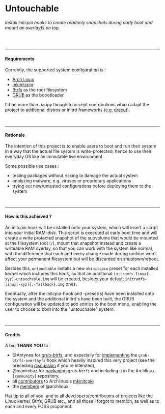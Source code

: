 # Untouchable

###### _Install initcpio hooks to create readonly snapshots during early boot and mount an overlayfs on top._

</br>

---

#### Requirements

Currently, the supported system configuration is :

- [Arch Linux](https://www.archlinux.org)
- [mkinitcpio](https://projects.archlinux.org/mkinitcpio.git)
- [Btrfs](https://btrfs.wiki.kernel.org/index.php/Main_Page) as the root filesystem
- [GRUB](https://www.gnu.org/software/grub/index.html) as the boootloader

I'd be more than happy though to accept contributions which adapt the project to additional distros or initrd frameworks (e.g. [dracut](https://dracut.wiki.kernel.org/index.php/Main_Page)).


</br>

---

#### Rationale

The intention of this project is to enable users to boot and run their system in a way that the actual file system is write-protected, hence to use their everyday OS like an immutable live environment.

Some possible use cases :

- testing packages without risking to damage the actual system
- analyzing malware, e.g. viruses or proprietary applications
- trying out new/untested configurations before deploying them to the system


</br>

---

#### How is this achieved ?

An initcpio hook will be installed onto your system, which will insert a script into your initial RAM-disk. This script is executed at early boot time and will create a write protected snapshot of the subvolume that would be mounted at the filesystem root (`/`), mount that snapshot instead and create a writeable RAM overlay, so that you can work with the system like normal, with the difference that each and every change made during runtime won't affect your permanent filesystem but will be discarded on shutdown/reboot.

Besides this, `untouchable` installs a new `mkinitcpio` preset for each installed kernel which includes this hook, so that an additional `initramfs-linux[-xyz]-untouchable.img` will be created, besides your default `initramfs-linux[-xyz]{,-fallback}.img` ones.

Eventually, after the initcpio-hook and -preset(s) have been installed onto the system and the additional initrd's have been built, the GRUB configuration will be updated to add entries to the boot menu, enabling the user to choose to boot into the "untouchable" system.

</br>

---

#### Credits

A big **THANK YOU** to :

- @Antynea for [grub-btrfs](https://github.com/antynea/grub-btrfs), and especially for [implementing](https://github.com/Antynea/grub-btrfs/commit/9adce629f7632b9ae63ef5bf8e54ea9a9e6eee11) the `grub-btrfs-overlayfs` hook which heavily inspired this very project (see the preceding [discussion](https://github.com/Antynea/grub-btrfs/issues/92) if you're intersted),
- @maximbaz for [packaging](https://www.archlinux.org/packages/community/any/grub-btrfs/) `grub-btrfs` and including it in the Archlinux `[community]` repository,
- all [contributors](https://github.com/archlinux/mkinitcpio/graphs/contributors) to Archlinux's [mkinitcpio](https://git.archlinux.org/mkinitcpio.git/tree/)
- the [members](https://github.com/orgs/archlinux/people) of @archlinux

Hat tip to all of you, and to all developers/contributors of projects like the Linux kernel, Btrfs, GRUB etc., and all those I forgot to mention, as well as to each and every FOSS proponent.
